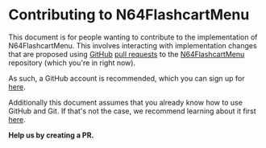 # Contributing to N64FlashcartMenu

This document is for people wanting to contribute to the implementation of N64FlashcartMenu.
This involves interacting with implementation changes that are proposed using [GitHub](https://github.com/) [pull requests](https://docs.github.com/pull-requests) to the [N64FlashcartMenu](https://github.com/Polprzewodnikowy/N64FlashcartMenu/) repository (which you're in right now).

As such, a GitHub account is recommended, which you can sign up for [here](https://github.com/signup).

Additionally this document assumes that you already know how to use GitHub and Git.
If that's not the case, we recommend learning about it first [here](https://docs.github.com/en/get-started/quickstart/hello-world).

**Help us by creating a PR.**